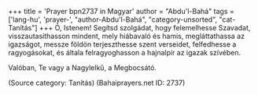+++
title = 'Prayer bpn2737 in Magyar'
author = "Abdu'l-Bahá"
tags = ['lang-hu', 'prayer-', "author-Abdu'l-Bahá", "category-unsorted", "cat-Tanítás"]
+++
Ó, Istenem! Segítsd szolgádat, hogy felemelhesse Szavadat, visszautasíthasson mindent, mely hiábavaló és hamis, megláttathassa az igazságot, messze földön terjeszthesse szent verseidet, felfedhesse a ragyogásokat, és általa felragyoghasson a hajnalpír az igazak szívében.

Valóban, Te vagy a Nagylelkű, a Megbocsátó.

(Source category: Tanítás)
(Bahaiprayers.net ID: 2737)
